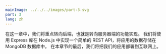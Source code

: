 ```yaml
---
mainImage: ../../../images/part-3.svg
part: 3
lang: zh
---
```


<div class="intro">


<!-- In this part our focus shifts towards the backend, that is, towards implementing functionality on the server side of the stack. We will implement a simple REST API in Node.js by using the Express library, and the application's data will be stored in a MongoDB database. At the end of this part, we will deploy our application to the internet. -->
在这一章中，我们将重点转向后端，也就是转向服务器端的功能实现。 我们将使用 Express 库在 Node.js 中实现一个简单的 REST API，将应用的数据存储在 MongoDB 数据库中。 在本章节的最后，我们将把我们的应用部署到互联网上。

</div>

